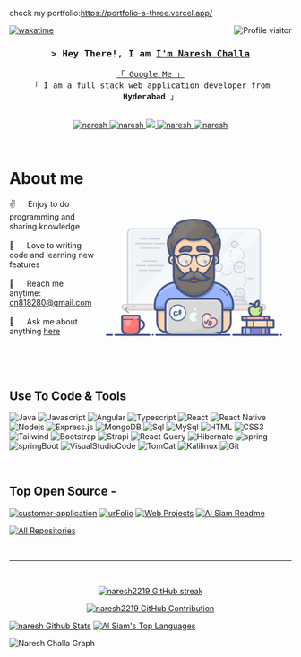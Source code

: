 check my portfolio:https://portfolio-s-three.vercel.app/




<!--
<h2 align="center">
  Welcome devlopers World!
  <img src="https://media.giphy.com/media/hvRJCLFzcasrR4ia7z/giphy.gif" width="28">
</h2>
-->

<!--
<p align="center">
  <a href="https://github.com/naresh"><img src="https://readme-typing-svg.herokuapp.com/?lines=Self%20Taught%20Programmer;Front%20End%20Developer;1.5%2B%20years%20of%20coding%20experience;Always%20learning%20new%20things&center=true&width=380&height=45"></a>
</p>

 -->

<a href="https://komarev.com/ghpvc/?username=naresh">
  <img align="right" src="https://komarev.com/ghpvc/?username=naresh&label=Visitors&color=0e75b6&style=flat" alt="Profile visitor" />
</a>


[![wakatime](https://wakatime.com/badge/user/eebb3dd8-d9b2-40de-9b88-6fd6cac99dbc.svg)](https://wakatime.com/@eebb3dd8-d9b2-40de-9b88-6fd6cac99dbc)

<!-- Intro  -->
<h3 align="center">
        <samp>&gt; Hey There!, I am
                <b><a target="_blank" href="https://naresh.com">I'm Naresh Challa</a></b>
        </samp>
</h3>


<p align="center"> 
  <samp>
    <a href="https://www.google.com/search?q=https://portfolio-s-three.vercel.app">「 Google Me 」</a>
    <br>
    「 I am a full stack web application developer from <b>Hyderabad</b> 」
    <br>
    <br>
  </samp>
</p>

<p align="center">
 <a href="https://nareshchalla.com" target="blank">
  <img src="https://img.shields.io/badge/Website-DC143C?style=for-the-badge&logo=medium&logoColor=white" alt="naresh" />
 </a>
 <a href="(https://www.linkedin.com/in/naresh-challa-716777289)" target="_blank">
  <img src="https://img.shields.io/badge/LinkedIn-0077B5?style=for-the-badge&logo=linkedin&logoColor=white" alt="naresh"/>
 </a>
 <!-- <a href="https://dev.to/naresh" target="_blank">
  <img src="https://img.shields.io/badge/dev.to-0A0A0A?style=for-the-badge&logo=dev.to&logoColor=white" alt="naresh" />
 </a> -->
 <a href="https://twitter.com/nareshchalla" target="_blank">
  <img src="https://img.shields.io/badge/Twitter-1DA1F2?style=for-the-badge&logo=twitter&logoColor=white" />
 </a>
 <a href="https://instagram.com/naresh__2219" target="_blank">
  <img src="https://img.shields.io/badge/Instagram-fe4164?style=for-the-badge&logo=instagram&logoColor=white" alt="naresh" />
 </a> 
 <a href="https://facebook.com/nareshktm" target="_blank">
  <img src="https://img.shields.io/badge/Facebook-20BEFF?&style=for-the-badge&logo=facebook&logoColor=white" alt="naresh"  />
  </a> 
</p>
<br />

<!-- About Section -->
 # About me
 
<p>
 <img align="right" width="350" src="/programmer.gif" alt="Coding gif" />
  
 ✌️ &emsp; Enjoy to do programming and sharing knowledge <br/><br/>
 💙 &emsp; Love to writing code and learning new features<br/><br/>
 📧 &emsp; Reach me anytime: <a href="cn818280@gmailcom" type="mail">cn818280@gmail.com<br/><br/>
 💬 &emsp; Ask me about anything [here](https://github.com/naresh2219/naresh/issues)

</p>

<br/>
<br/>
<br/>

## Use To Code & Tools
![Java](https://img.shields.io/badge/J_a_v_a-007396?style=for-the-badge&labelColor=black&logo=j_a_v_a&logoColour=007396)
![Javascript](https://img.shields.io/badge/Javascript-F0DB4F?style=for-the-badge&labelColor=black&logo=javascript&logoColor=F0DB4F)
![Angular](https://img.shields.io/badge/Angularjs-F0DB4F?style=for-the-badge&labelColor=black&logo=Angular&logoColor=F0DB4F)
![Typescript](https://img.shields.io/badge/Typescript-007acc?style=for-the-badge&labelColor=black&logo=typescript&logoColor=007acc)
![React](https://img.shields.io/badge/-React-61DBFB?style=for-the-badge&labelColor=black&logo=react&logoColor=61DBFB)
![React Native](https://img.shields.io/badge/React_Native-20232A?style=for-the-badge&logo=react&logoColor=61DAFB)
![Nodejs](https://img.shields.io/badge/Nodejs-3C873A?style=for-the-badge&labelColor=black&logo=node.js&logoColor=3C873A)
![Express.js](https://img.shields.io/badge/Express.js-000000?style=for-the-badge&logo=express&logoColor=white)
![MongoDB](https://img.shields.io/badge/MongoDB-4EA94B?style=for-the-badge&logo=mongodb&logoColor=white)
![Sql](https://img.shields.io/badge/Sql-F0DB4F?style=for-the-badge&labelColor=black&logo=Sql&logoColor=F0DB4F)
![MySql](https://img.shields.io/badge/MySql-F0DB4F?style=for-the-badge&labelColor=black&logo=MySql&logoColor=F0DB4F)
![HTML](https://img.shields.io/badge/HTML5-E34F26?style=for-the-badge&logo=html5&logoColor=white)
![CSS3](https://img.shields.io/badge/CSS3-1572B6?style=for-the-badge&logo=css3&logoColor=white)
![Tailwind](https://img.shields.io/badge/Tailwind_CSS-092749?style=for-the-badge&logo=tailwindcss&logoColor=06B6D4&labelColor=000000)
![Bootstrap](https://img.shields.io/badge/Bootstrap-563D7C?style=for-the-badge&logo=bootstrap&logoColor=white)
![Strapi](https://img.shields.io/badge/strapi-2E7EEA?style=for-the-badge&logo=strapi&logoColor=white)
![React Query](https://img.shields.io/badge/-React_Query-FF4154?style=for-the-badge&logo=react%20query&logoColor=white)
![Hibernate](https://img.shields.io/badge/Hibernate-59666C?style=for-the-badge&labelColor=black&logo=Hibernate&logoColor=59666C)
![spring](https://img.shields.io/badge/Spring-6DB33F?style=for-the-badge&labelColor=black&logo=Spring&logoColor=6DB33F)
![springBoot](https://img.shields.io/badge/SpringBott-6DB33F?style=for-the-badge&labelColor=black&logo=SpringBoot&logoColor=6DB33F)
![VisualStudioCode](https://img.shields.io/badge/Visualstudio-0078d7?style=for-the-badge&logo=Visualstudio&logoColor=white)
![TomCat](https://img.shields.io/badge/ApacheTomcat's-FF5722?style=for-the-badge&labelColor=black&logo=AppacheTomCat&logoColor=FF5722)
![Kalilinux](https://img.shields.io/badge/KaliLinux-1A6BA1?style=for-the-badge&labelColor=black&logo=kaliLinux&logoColor=red)
![Git](https://img.shields.io/badge/Git-F05032?style=for-the-badge&logo=git&logoColor=white)

<br/>

## Top Open Source -
[![customer-application](https://vercel.com/naresh-challas-projects/customer-application/BGtC5sMsHy78ZQf8GKFDnFJRqDoj/api/pin/?username=naresh2219&repo=customer-application&border_color=7F3FBF&bg_color=0D1117&title_color=C9D1D9&text_color=8B949E&icon_color=7F3FBF)](https://github.com/naresh2219/customer-application)
[![urFolio](https://github-readme-stats.vercel.app/api/pin/?username=naresh&repo=urfolio&border_color=7F3FBF&bg_color=0D1117&title_color=C9D1D9&text_color=8B949E&icon_color=7F3FBF)](https://github.com/naresh/urfolio)
[![Web Projects](https://github-readme-stats.vercel.app/api/pin/?username=naresh&repo=web-projects&border_color=7F3FBF&bg_color=0D1117&title_color=C9D1D9&text_color=8B949E&icon_color=7F3FBF)](https://github.com/naresh/web-projects)
[![Al Siam Readme](https://github-readme-stats.vercel.app/api/pin/?username=naresh&repo=naresh&border_color=7F3FBF&bg_color=0D1117&title_color=C9D1D9&text_color=8B949E&icon_color=7F3FBF)](https://github.com/naresh/naresh)

<p align="left">
  <a href="https://github.com/naresh?tab=repositories" target="_blank"><img alt="All Repositories" title="All Repositories" src="https://img.shields.io/badge/-All%20Repos-2962FF?style=for-the-badge&logo=koding&logoColor=white"/></a>
</p>

<br/>
<hr/>
<br/>

<p align="center">
  <a href="https://github.com/naresh2219">
    <img src="https://github-readme-streak-stats.herokuapp.com/?user=naresh&theme=radical&border=7F3FBF&background=0D1117" alt="naresh2219 GitHub streak"/>
  </a>
</p>

<p align="center">
  <a href="https://github.com/naresh2219">
    <img src="https://github-profile-summary-cards.vercel.app/api/cards/profile-details?username=naresh&theme=radical" alt="naresh2219 GitHub Contribution"/>
  </a>
</p>

<a> 
    <a href="https://github.com/naresh2219"><img alt="naresh Github Stats" src="https://denvercoder1-github-readme-stats.vercel.app/api?username=naresh&show_icons=true&count_private=true&theme=react&border_color=7F3FBF&bg_color=0D1117&title_color=F85D7F&icon_color=F8D866" height="192px" width="49.5%"/></a>
  <a href="https://github.com/naresh2219"><img alt="Al Siam's Top Languages" src="https://denvercoder1-github-readme-stats.vercel.app/api/top-langs/?username=naresh&langs_count=8&layout=compact&theme=react&border_color=7F3FBF&bg_color=0D1117&title_color=F85D7F&icon_color=F8D866" height="192px" width="49.5%"/></a>
  <br/>
</a>


![Naresh Challa Graph](https://github-readme-activity-graph.vercel.app/graph?username=naresh2219&custom_title=naresh%2219's%20GitHub%20Activity%20Graph&bg_color=0D1117&color=7F3FBF&line=7F3FBF&point=7F3FBF&area_color=FFFFFF&title_color=FFFFFF&area=true)
